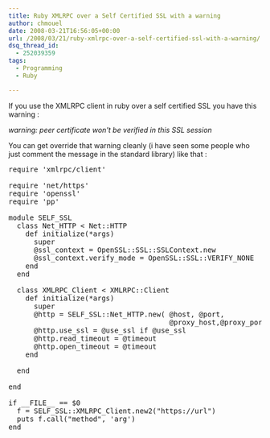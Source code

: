 ```yaml
---
title: Ruby XMLRPC over a Self Certified SSL with a warning
author: chmouel
date: 2008-03-21T16:56:05+00:00
url: /2008/03/21/ruby-xmlrpc-over-a-self-certified-ssl-with-a-warning/
dsq_thread_id:
  - 252039359
tags:
  - Programming
  - Ruby

---
```

If you use the XMLRPC client in ruby over a self certified SSL you have this warning :

 _warning: peer certificate won't be verified in this SSL session_ 

You can get override that warning cleanly (i have seen some people who just comment the message in the standard library) like that :

<pre lang="ruby">require 'xmlrpc/client'

require 'net/https'
require 'openssl'
require 'pp'

module SELF_SSL
  class Net_HTTP &lt; Net::HTTP
    def initialize(*args)
      super
      @ssl_context = OpenSSL::SSL::SSLContext.new
      @ssl_context.verify_mode = OpenSSL::SSL::VERIFY_NONE
    end
  end

  class XMLRPC_Client &lt; XMLRPC::Client
    def initialize(*args)
      super
      @http = SELF_SSL::Net_HTTP.new( @host, @port,
                                      @proxy_host,@proxy_port )
      @http.use_ssl = @use_ssl if @use_ssl
      @http.read_timeout = @timeout
      @http.open_timeout = @timeout
    end

  end

end

if __FILE__ == $0
  f = SELF_SSL::XMLRPC_Client.new2("https://url")
  puts f.call("method", 'arg')
end
</pre>